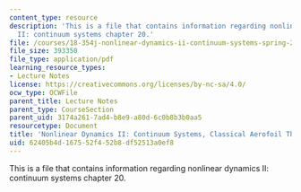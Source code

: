 ```yaml
---
content_type: resource
description: 'This is a file that contains information regarding nonlinear dynamics
  II: continuum systems chapter 20.'
file: /courses/18-354j-nonlinear-dynamics-ii-continuum-systems-spring-2015/62405b4d167552f452b8df52513a0ef8_MIT18_354JS15_Ch20.pdf
file_size: 393350
file_type: application/pdf
learning_resource_types:
- Lecture Notes
license: https://creativecommons.org/licenses/by-nc-sa/4.0/
ocw_type: OCWFile
parent_title: Lecture Notes
parent_type: CourseSection
parent_uid: 3174a261-7ad4-b8e9-a80d-6c0b8b3b0aa5
resourcetype: Document
title: 'Nonlinear Dynamics II: Continuum Systems, Classical Aerofoil Theory'
uid: 62405b4d-1675-52f4-52b8-df52513a0ef8
---
```

This is a file that contains information regarding nonlinear dynamics II: continuum systems chapter 20.